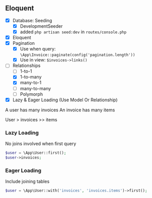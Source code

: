 ## Eloquent

- [x] Database: Seeding
	- [x] DevelopmentSeeder
	- [x] added `php artisan seed:dev` in `routes/console.php`
- [x] Eloquent
- [x] Pagination 
	- [x] Use when query: `\App\Invoice::paginate(config('pagination.length'))`
	- [x] Use in view: `$invoices->links()`
- [ ] Relationships
	- [ ] 1-to-1
	- [x] 1-to-many
	- [x] many-to-1
	- [ ] many-to-many
	- [ ] Polymorph
- [x] Lazy & Eager Loading (Use Model Or Relationship)

A user has many invoices
An invoice has many items

User > invoices >> items

### Lazy Loading

No joins involved when first query

```php
$user = \App\User::first();
$user->invoices;
```

### Eager Loading

Include joining tables

```php
$user = \App\User::with('invoices', 'invoices.items')->first();
```

